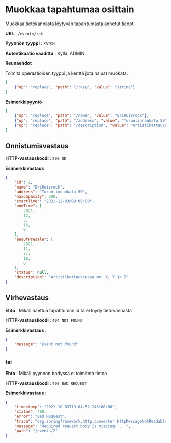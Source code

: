 # Muokkaa tapahtumaa osittain

Muokkaa tietokannasta löytyvän tapahtumasta annetut tiedot.

**URL** : `/events/:pk`

**Pyynnön tyyppi** : `PATCH`

**Autentikaatio vaadittu** : Kyllä, ADMIN

**Reunaehdot**

Toimita operaatioiden tyyppi ja kenttä jota haluat muokata.

```json
[
    {"op": "replace", "path": "/:key", "value": "string"}
]
```

**Esimerkkipyyntö** 

```json
[
    {"op": "replace", "path": "/name", "value": "EriRuisrock"},
    {"op": "replace", "path": "/address", "value": "Turunlinnankatu 50"},
    {"op": "replace", "path": "/description", "value": "Artistikattauksessa mm. X, Y ja Z"}
]
```

## Onnistumisvastaus

**HTTP-vastauskoodi** : `200 OK`

**Esimerkkivastaus**

```json
{
    "id": 2,
    "name": "EriRuisrock",
    "address": "Turunlinnankatu 50",
    "maxCapacity": 600,
    "startTime": "2021-12-03@09:00:00",
    "endTime": [
        2021,
        12,
        3,
        16,
        0
    ],
    "endOfPresale": [
        2021,
        11,
        27,
        16,
        0
    ],
    "status": null,
    "description": "Artistikattauksessa mm. X, Y ja Z"
}
```

## Virhevastaus

**Ehto** : Mikäli haettua tapahtuman id:tä ei löydy tietokannasta

**HTTP-vastauskoodi** : `404 NOT FOUND`

**Esimerkkivastaus** :

```json
{
    "message": "Event not found"
}
```

### tai

**Ehto** : Mikäli pyynnön bodyssa ei toimiteta tietoa

**HTTP-vastauskoodi** : `400 BAD REQUEST`

**Esimerkkivastaus** :

```json
{
    "timestamp": "2021-10-03T19:04:52.245+00:00",
    "status": 400,
    "error": "Bad Request",
    "trace": "org.springframework.http.converter.HttpMessageNotReadableException: Required request body is missing:...",
    "message": "Required request body is missing: ...",
    "path": "/events/2"
}
```